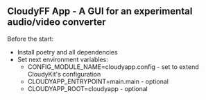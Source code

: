 ## CloudyFF App - A GUI for an experimental audio/video converter

Before the start:
* Install poetry and all dependencies
* Set next environment variables:
  * CONFIG_MODULE_NAME=cloudyapp.config - set to extend CloudyKit's configuration
  * CLOUDYAPP_ENTRYPOINT=main.main - optional
  * CLOUDYAPP_ROOT=cloudyapp - optional
